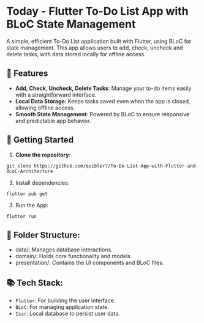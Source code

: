 # Today - Flutter To-Do List App with BLoC State Management

A simple, efficient To-Do List application built with Flutter, using BLoC for state management. 
This app allows users to add, check, uncheck and delete tasks, with data stored locally for offline access.

## 📝 Features

- **Add, Check, Uncheck, Delete Tasks**: Manage your to-do items easily with a straightforward interface.
- **Local Data Storage**: Keeps tasks saved even when the app is closed, allowing offline access.
- **Smooth State Management**: Powered by BLoC to ensure responsive and predictable app behavior.

## 🚀 Getting Started


1. **Clone the repository**:

```
git clone https://github.com/quibler7/To-Do-List-App-with-Flutter-and-BLoC-Architecture
```

3. Install dependencies:

```
flutter pub get
```

3. Run the App: 

```
flutter run
```

## 📂 Folder Structure:

- data/: Manages database interactions.
- domain/: Holds core functionality and models.
- presentation/: Contains the UI components and BLoC files.

## 📚 Tech Stack:

- `Flutter`: For building the user interface.
- `BLoC`: For managing application state.
- `Isar`: Local database to persist user data.
